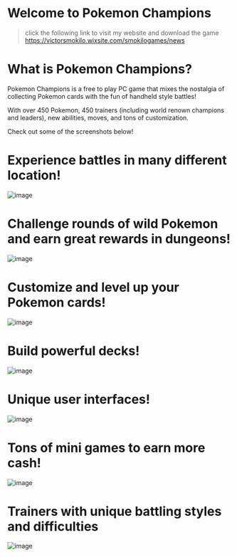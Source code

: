 # Welcome to Pokemon Champions

> click the following link to visit my website and download the game
> https://victorsmokilo.wixsite.com/smokilogames/news


# What is Pokemon Champions?

Pokemon Champions is a free to play PC game that mixes the nostalgia of collecting Pokemon cards with the fun of handheld style battles!

With over 450 Pokemon, 450 trainers (including world renown champions and leaders), new abilities, moves, and tons of customization.

Check out some of the screenshots below!

# Experience battles in many different location!
![image](https://user-images.githubusercontent.com/97560054/190033842-dda1acef-7a70-4f9b-b9eb-686cdea116db.png)

# Challenge rounds of wild Pokemon and earn great rewards in dungeons!
![image](https://user-images.githubusercontent.com/97560054/190034396-1fd465c3-56ff-402b-9a1e-7163bb7c1171.png)

# Customize and level up your Pokemon cards!
![image](https://user-images.githubusercontent.com/97560054/190034437-95aec106-8329-47f7-a0ce-cc62137c2b26.png)

# Build powerful decks!
![image](https://user-images.githubusercontent.com/97560054/190034475-4cd577fb-c763-4cb5-a8fb-ddf27a8de271.png)

# Unique user interfaces!
![image](https://user-images.githubusercontent.com/97560054/190034496-7f25be75-0b9c-4df3-a22f-d29a646c11c8.png)

# Tons of mini games to earn more cash!
![image](https://user-images.githubusercontent.com/97560054/190034526-282e69ce-ceb1-488d-aa7c-5e26d8fa9ae3.png)

# Trainers with unique battling styles and difficulties
![image](https://user-images.githubusercontent.com/97560054/190037095-4f111f7f-0f65-453c-b68c-e55404c3edd5.png)
